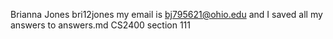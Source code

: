 Brianna Jones
bri12jones
my email is bj795621@ohio.edu and I saved all my answers to answers.md
CS2400 section 111
